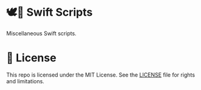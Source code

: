 # 🕊️📜 Swift Scripts

Miscellaneous Swift scripts.

# 📄 License

This repo is licensed under the MIT License. See the [LICENSE](LICENSE.md) file for rights and limitations.
